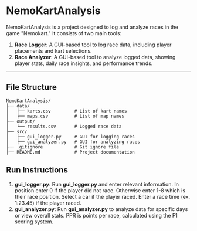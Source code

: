 # **NemoKartAnalysis**

NemoKartAnalysis is a project designed to log and analyze races in the game "Nemokart." It consists of two main tools:
1. **Race Logger**: A GUI-based tool to log race data, including player placements and kart selections.
2. **Race Analyzer**: A GUI-based tool to analyze logged data, showing player stats, daily race insights, and performance trends.

---

## **File Structure**

```plaintext
NemoKartAnalysis/
├── data/
│   ├── karts.csv         # List of kart names
│   ├── maps.csv          # List of map names
├── output/
│   └── results.csv       # Logged race data
├── src/
│   ├── gui_logger.py     # GUI for logging races
│   ├── gui_analyzer.py   # GUI for analyzing races
├── .gitignore            # Git ignore file
├── README.md             # Project documentation
```

## **Run Instructions**
1. **gui_logger.py**: Run **gui_logger.py** and enter relevant information. In position enter 0 if the player did not race. Otherwise enter 1-8 which is their race position. Select a car if the player raced. Enter a race time (ex. 1:23.45) if the player raced.
2. **gui_analyzer.py**: Run **gui_analyzer.py** to analyze data for specific days or view overall stats. PPR is points per race, calculated using the F1 scoring system.